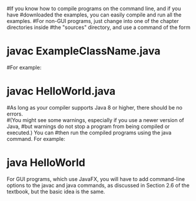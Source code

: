 #If you know how to compile programs on the command line, and if you have
#downloaded the examples, you can easily compile and run all the examples.
#For non-GUI programs, just change into one of the chapter directories inside 
#the "sources" directory, and use a command of the form

#                  javac ExampleClassName.java
                  
#For example:
#                  javac HelloWorld.java
                  
#As long as your compiler supports Java 8 or higher, there should be no errors.  
#(You might see some warnings, especially if you use a newer version of Java, 
#but warnings do not stop a program from being compiled or executed.)  You can 
#then run the compiled programs using the java command.  For example:

#                  java HelloWorld
For GUI programs, which use JavaFX, you will have to add command-line options to
the javac and java commands, as discussed in Section 2.6 of the textbook,
but the basic idea is the same.

